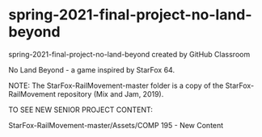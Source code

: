 # spring-2021-final-project-no-land-beyond
spring-2021-final-project-no-land-beyond created by GitHub Classroom

No Land Beyond - a game inspired by StarFox 64.

NOTE: The StarFox-RailMovement-master folder is a copy of the StarFox-RailMovement repository (Mix and Jam, 2019).

TO SEE NEW SENIOR PROJECT CONTENT:

StarFox-RailMovement-master/Assets/COMP 195 - New Content
